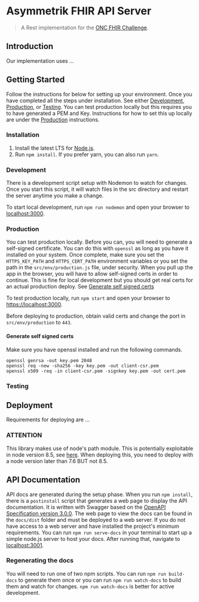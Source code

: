 Asymmetrik FHIR API Server
==========================
> A Rest implementation for the [ONC FHIR Challenge](https://www.cccinnovationcenter.com/challenges/secure-api-server-showdown-challenge/).

## Introduction

Our implementation uses ...

## Getting Started

Follow the instructions for below for setting up your environment. Once you have completed all the steps under installation. See either [Development](#Development), [Production](#Production), or [Testing](#Testing). You can test production locally but this requires you to have generated a PEM and Key. Instructions for how to set this up locally are under the [Production](#Production) instructions.

### Installation

1. Install the latest LTS for [Node.js](https://nodejs.org/en/).
2. Run `npm install`.  If you prefer yarn, you can also run `yarn`.

### Development

There is a development script setup with Nodemon to watch for changes. Once you start this script, it will watch files in the src directory and restart the server anytime you make a change.

To start local development, run `npm run nodemon` and open your browser to [localhost:3000](http://localhost:3000).

### Production

You can test production locally. Before you can, you will need to generate a self-signed certificate. You can do this with `openssl` as long as you have it installed on your system. Once complete, make sure you set the `HTTPS_KEY_PATH` and `HTTPS_CERT_PATH` environment variables or you set the path in the `src/env/production.js` file, under security. When you pull up the app in the browser, you will have to allow self-signed certs in order to continue. This is fine for local development but you should get real certs for an actual production deploy. See [Generate self signed certs](#Generate-self-signed-certs)

To test production locally, run `npm start` and open your browser to [https://localhost:3000](https://localhost:3000).

Before deploying to production, obtain valid certs and change the port in `src/env/production` to `443`.

#### Generate self signed certs

Make sure you have openssl installed and run the following commands.

```shell
openssl genrsa -out key.pem 2048
openssl req -new -sha256 -key key.pem -out client-csr.pem
openssl x509 -req -in client-csr.pem -signkey key.pem -out cert.pem
```

### Testing

## Deployment

Requirements for deploying are ...

### ATTENTION

This library makes use of node's path module. This is potentially exploitable in node version 8.5, see [here](https://nodejs.org/en/blog/vulnerability/september-2017-path-validation/). When deploying this, you need to deploy with a node version later than 7.6 BUT not 8.5.

## API Documentation

API docs are generated during the setup phase. When you run `npm install`, there is a `postinstall` script that generates a web page to display the API documentation. It is written with Swagger based on the [OpenAPI Specification version 3.0.0](https://swagger.io/specification/). The web page to view the docs can be found in the `docs/dist` folder and must be deployed to a web server.  If you do not have access to a web server and have installed the project's minimum requirements. You can run `npm run serve-docs` in your terminal to start up a simple node.js server to host your docs. After running that, navigate to [localhost:3001](http://localhost:3001).

### Regenerating the docs

You will need to run one of two npm scripts. You can run `npm run build-docs` to generate them once or you can run `npm run watch-docs` to build them and watch for changes. `npm run watch-docs` is better for active development.
